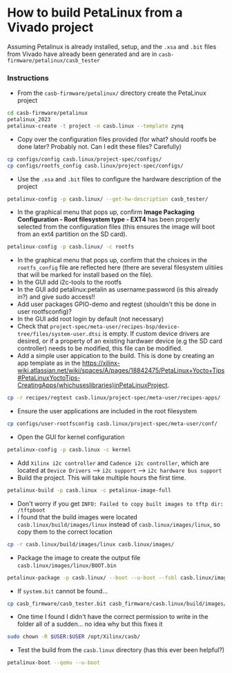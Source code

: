 # How to build PetaLinux from a Vivado project
Assuming Petalinux is already installed, setup, and the `.xsa` and `.bit` files from Vivado have already been generated and are in `casb-firmware/petalinux/casb_tester`

### Instructions
- From the `casb-firmware/petalinux/` directory create the PetaLinux project
```bash
cd casb-firmware/petalinux
petalinux_2023
petalinux-create -t project -n casb.linux --template zynq
```
- Copy over the configuration files provided (for what? should rootfs be done later? Probably not. Can I edit these files? Carefully)
```bash
cp configs/config casb.linux/project-spec/configs/
cp configs/rootfs_config casb.linux/project-spec/configs/
```
- Use the `.xsa` and `.bit` files to configure the hardware description of the project 
```bash
petalinux-config -p casb.linux/ --get-hw-description casb_tester/
```
- In the graphical menu that pops up, confirm **Image Packaging Configuration - Root filesystem type - EXT4** has been properly selected from the configuration files (this ensures the image will boot from an ext4 partition on the SD card).
```bash
petalinux-config -p casb.linux/ -c rootfs
```
- In the graphical menu that pops up, confirm that the choices in the `rootfs_config` file are reflected here (there are several filesystem ulitiies that will be marked for install based on the file).
- In the GUI add i2c-tools to the rootfs
- In the GUI add petalinux:petalin as username:password (is this already in?) and give sudo access!!
- Add user packages GPIO-demo and regtest (shouldn't this be done in user rootfsconfig)? 
- In the GUI add root login by default (not necessary)
- Check that `project-spec/meta-user/recipes-bsp/device-tree/files/system-user.dtsi` is empty. If custom device drivers are desired, or if a property of an existing hardwaer device (e.g the SD card controller) needs to be modified, this file can be modified.
- Add a simple user appication to the build. This is done by creating an app template as in the https://xilinx-wiki.atlassian.net/wiki/spaces/A/pages/18842475/PetaLinux+Yocto+Tips#PetaLinuxYoctoTips-CreatingApps(whichuseslibraries)inPetaLinuxProject. 
```bash
cp -r recipes/regtest casb.linux/project-spec/meta-user/recipes-apps/
```
- Ensure the user applications are included in the root filesystem
```bash
cp configs/user-rootfsconfig casb.linux/project-spec/meta-user/conf/
```
- Open the GUI for kernel configuration
```bash
petalinux-config -p casb.linux -c kernel
```
- Add `Xilinx i2c controller` and `Cadence i2c controller`, which are located at `Device Drivers` --> `i2c support` --> `i2c hardware bus support`
- Build the project. This will take multiple hours the first time.
```bash
petalinux-build -p casb.linux -c petalinux-image-full
```
- Don't worry if you get `INFO: Failed to copy built images to tftp dir: /tftpboot`
- I found that the build images were located `casb.linux/build/images/linux` instead of `casb.linux/images/linux`, so copy them to the correct location
```bash
cp -r casb.linux/build/images/linux casb.linux/images/
```
- Package the image to create the output file `casb.linux/images/linux/BOOT.bin`
```bash
petalinux-package -p casb.linux/ --boot --u-boot --fsbl casb.linux/images/linux/zynq_fsbl.elf --fpga casb.linux/images/linux/system.bit -o casb.linux/images/linux/BOOT.bin
```
- If `system.bit` cannot be found...
```bash
cp casb_firmware/casb_tester.bit casb_firmware/casb.linux/build/images/linux/system.bit
```
- One time I found I didn't have the correct permission to write in the folder all of a sudden... no idea why but this fixes it
```bash
sudo chown -R $USER:$USER /opt/Xilinx/casb/
```
- Test the build from the `casb.linux` directory (has this ever been helpful?)
```bash
petalinux-boot --qemu --u-boot
``` 



